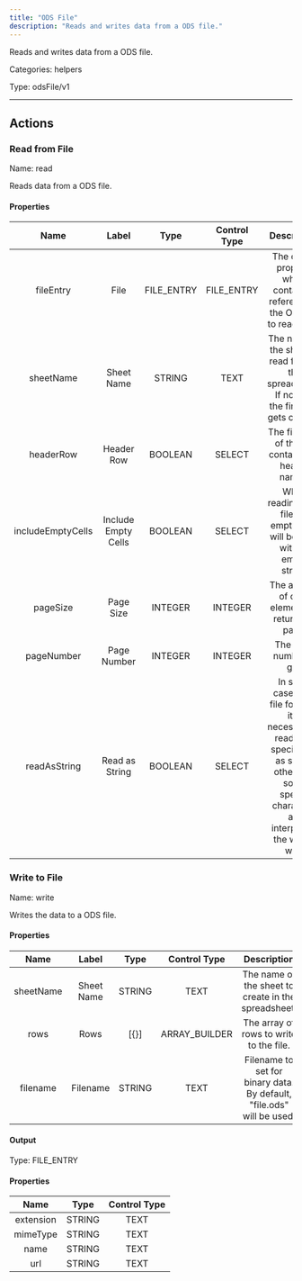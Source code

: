 ```yaml
---
title: "ODS File"
description: "Reads and writes data from a ODS file."
---
```


Reads and writes data from a ODS file.


Categories: helpers


Type: odsFile/v1

<hr />




## Actions


### Read from File
Name: read

Reads data from a ODS file.

#### Properties

|      Name       |      Label     |     Type     |     Control Type     |     Description     |     Required        |
|:--------------:|:--------------:|:------------:|:--------------------:|:-------------------:|:-------------------:|
| fileEntry | File | FILE_ENTRY | FILE_ENTRY  |  The object property which contains a reference to the ODS file to read from.  |  true  |
| sheetName | Sheet Name | STRING | TEXT  |  The name of the sheet to read from in the spreadsheet. If not set, the first one gets chosen.  |  null  |
| headerRow | Header Row | BOOLEAN | SELECT  |  The first row of the file contains the header names.  |  null  |
| includeEmptyCells | Include Empty Cells | BOOLEAN | SELECT  |  When reading from file the empty cells will be filled with an empty string.  |  null  |
| pageSize | Page Size | INTEGER | INTEGER  |  The amount of child elements to return in a page.  |  null  |
| pageNumber | Page Number | INTEGER | INTEGER  |  The page number to get.  |  null  |
| readAsString | Read as String | BOOLEAN | SELECT  |  In some cases and file formats, it is necessary to read data specifically as string, otherwise some special characters are interpreted the wrong way.  |  null  |




### Write to File
Name: write

Writes the data to a ODS file.

#### Properties

|      Name       |      Label     |     Type     |     Control Type     |     Description     |     Required        |
|:--------------:|:--------------:|:------------:|:--------------------:|:-------------------:|:-------------------:|
| sheetName | Sheet Name | STRING | TEXT  |  The name of the sheet to create in the spreadsheet.  |  null  |
| rows | Rows | [{}] | ARRAY_BUILDER  |  The array of rows to write to the file.  |  true  |
| filename | Filename | STRING | TEXT  |  Filename to set for binary data. By default, "file.ods" will be used.  |  true  |


#### Output



Type: FILE_ENTRY


#### Properties

|     Name     |     Type     |     Control Type     |
|:------------:|:------------:|:--------------------:|
| extension | STRING | TEXT  |
| mimeType | STRING | TEXT  |
| name | STRING | TEXT  |
| url | STRING | TEXT  |








